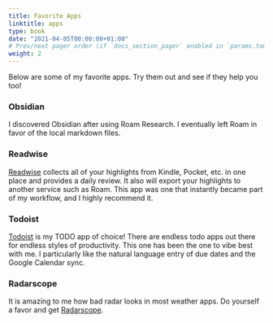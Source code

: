 ```yaml
---
title: Favorite Apps
linktitle: apps
type: book
date: "2021-04-05T00:00:00+01:00"
# Prev/next pager order (if `docs_section_pager` enabled in `params.toml`)
weight: 2
---
```

Below are some of my favorite apps. Try them out and see if they help you too!

### Obsidian
I discovered Obsidian after using Roam Research. I eventually left Roam in favor of the local markdown files. 


### Readwise
[Readwise](https://readwise.io/) collects all of your highlights from Kindle, Pocket, etc. in one place and provides a daily review. It also will export your highlights to another service such as Roam. This app was one that instantly became part of my workflow, and I highly recommend it. 

### Todoist
[Todoist](https://www.todoist.com/) is my TODO app of choice! There are endless todo apps out there for endless styles of productivity. This one has been the one to vibe best with me. I particularly like the natural language entry of due dates and the Google Calendar sync. 

### Radarscope
It is amazing to me how bad radar looks in most weather apps. Do yourself a favor and get [Radarscope](https://play.google.com/store/apps/details?id=com.basevelocity.radarscope&hl=en_US&gl=US&pli=1).